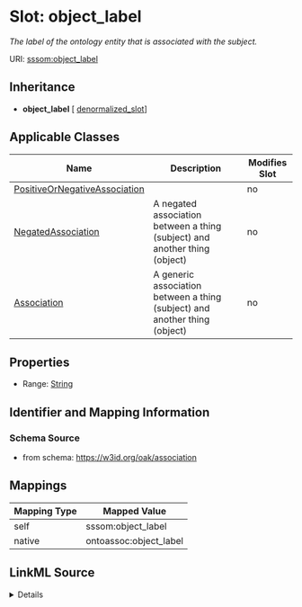 

# Slot: object_label


_The label of the ontology entity that is associated with the subject._





URI: [sssom:object_label](https://w3id.org/sssom/object_label)




## Inheritance

* **object_label** [ [denormalized_slot](denormalized_slot.md)]






## Applicable Classes

| Name | Description | Modifies Slot |
| --- | --- | --- |
| [PositiveOrNegativeAssociation](PositiveOrNegativeAssociation.md) |  |  no  |
| [NegatedAssociation](NegatedAssociation.md) | A negated association between a thing (subject) and another thing (object) |  no  |
| [Association](Association.md) | A generic association between a thing (subject) and another thing (object) |  no  |







## Properties

* Range: [String](String.md)





## Identifier and Mapping Information







### Schema Source


* from schema: https://w3id.org/oak/association




## Mappings

| Mapping Type | Mapped Value |
| ---  | ---  |
| self | sssom:object_label |
| native | ontoassoc:object_label |




## LinkML Source

<details>
```yaml
name: object_label
description: The label of the ontology entity that is associated with the subject.
from_schema: https://w3id.org/oak/association
rank: 1000
mixins:
- denormalized_slot
slot_uri: sssom:object_label
alias: object_label
domain_of:
- PositiveOrNegativeAssociation
range: string

```
</details>